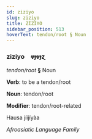 ```yaml
---
id: ziziyo
slug: ziziyo
title: ZİZİYO
sidebar_position: 513
hoverText: tendon/root § Noun
---
```


### ziziyo&emsp;<span kind="abugida">ⱴɟⱴɟɀ</span>

*tendon/root* **§** Noun

**Verb**: to be a tendon/root

**Noun**: tendon/root

**Modifier**: tendon/root-related

Hausa jíijíyàa 

*Afroasiatic Language Family*